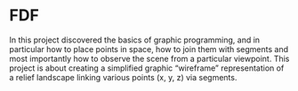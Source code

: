 # FDF
In this project discovered the basics of graphic programming, and in particular how to place points in space, how to join them with segments and most importantly how to observe the scene from a particular viewpoint. This project is about creating a simplified graphic “wireframe” representation of a relief landscape linking various points (x, y, z) via segments.
